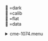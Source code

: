 &#x1F4D9; =dark  
                &#x1F4D5; =calib  
                &#x1F4D8; =flat  
                &#x1F4D7; =data <details><summary>cme-1074.menu</summary><blockquote><pre><details><summary>cme-1074.cbk</summary><blockquote><pre><details><summary>1074_FW.rcp</summary><blockquote><pre> prefilterrange 1074 
 Integration:0.00 minutes.  Hardware:25.00 minutes. total:0.42 minutes  </pre></blockquote></details><details><summary>setupDark.rcp</summary><blockquote><pre> shut	in 
 Integration:0.00 minutes.  Hardware:0.00 minutes. total:0.00 minutes  </pre></blockquote></details><details><summary>&#x1F4D9; 1074_05wave_2beam_16sums_1rep_BOTH.rcp</summary><blockquote><pre>&#x1F4D9;  data	rcam	both	1074.48	   16 
&#x1F4D9;  data	rcam	both	1074.59	   16 
&#x1F4D9;  data	rcam	both	1074.70	   16 
&#x1F4D9;  data	rcam	both	1074.81	   16 
&#x1F4D9;  data	rcam	both	1074.92	   16 
&#x1F4D9;  data	tcam	both	1074.48	   16 
&#x1F4D9;  data	tcam	both	1074.59	   16 
&#x1F4D9;  data	tcam	both	1074.70	   16 
&#x1F4D9;  data	tcam	both	1074.81	   16 
&#x1F4D9;  data	tcam	both	1074.92	   16 
 Integration:0.90 minutes.  Hardware:0.00 minutes. total:0.90 minutes  </pre></blockquote></details><details><summary>setupFlat.rcp</summary><blockquote><pre> diffuser  in 
 cover out 
 occ		out 
 shut	out 
 calib	out 
 Integration:0.00 minutes.  Hardware:60.00 minutes. total:1.00 minutes  </pre></blockquote></details><details><summary>&#x1F4D8; 1074_05wave_2beam_16sums_1rep_BOTH.rcp</summary><blockquote><pre>&#x1F4D8;  data	rcam	both	1074.48	   16 
&#x1F4D8;  data	rcam	both	1074.59	   16 
&#x1F4D8;  data	rcam	both	1074.70	   16 
&#x1F4D8;  data	rcam	both	1074.81	   16 
&#x1F4D8;  data	rcam	both	1074.92	   16 
&#x1F4D8;  data	tcam	both	1074.48	   16 
&#x1F4D8;  data	tcam	both	1074.59	   16 
&#x1F4D8;  data	tcam	both	1074.70	   16 
&#x1F4D8;  data	tcam	both	1074.81	   16 
&#x1F4D8;  data	tcam	both	1074.92	   16 
 Integration:0.90 minutes.  Hardware:0.00 minutes. total:0.90 minutes  </pre></blockquote></details><details><summary>setupObserving.rcp</summary><blockquote><pre> shut in 
 cover out 
 calib	out 
 occ		in 
 diffuser out 
 shut	out 
 Integration:0.00 minutes.  Hardware:45.00 minutes. total:0.75 minutes  </pre></blockquote></details><details><summary>&#x1F4D7; 1074_05wave_2beam_16sums_1rep_BOTH.rcp</summary><blockquote><pre>&#x1F4D7;  data	rcam	both	1074.48	   16 
&#x1F4D7;  data	rcam	both	1074.59	   16 
&#x1F4D7;  data	rcam	both	1074.70	   16 
&#x1F4D7;  data	rcam	both	1074.81	   16 
&#x1F4D7;  data	rcam	both	1074.92	   16 
&#x1F4D7;  data	tcam	both	1074.48	   16 
&#x1F4D7;  data	tcam	both	1074.59	   16 
&#x1F4D7;  data	tcam	both	1074.70	   16 
&#x1F4D7;  data	tcam	both	1074.81	   16 
&#x1F4D7;  data	tcam	both	1074.92	   16 
 Integration:0.90 minutes.  Hardware:0.00 minutes. total:0.90 minutes  </pre></blockquote></details><details><summary>&#x1F4D7; 1074_05wave_2beam_16sums_1rep_BOTH.rcp</summary><blockquote><pre>&#x1F4D7;  data	rcam	both	1074.48	   16 
&#x1F4D7;  data	rcam	both	1074.59	   16 
&#x1F4D7;  data	rcam	both	1074.70	   16 
&#x1F4D7;  data	rcam	both	1074.81	   16 
&#x1F4D7;  data	rcam	both	1074.92	   16 
&#x1F4D7;  data	tcam	both	1074.48	   16 
&#x1F4D7;  data	tcam	both	1074.59	   16 
&#x1F4D7;  data	tcam	both	1074.70	   16 
&#x1F4D7;  data	tcam	both	1074.81	   16 
&#x1F4D7;  data	tcam	both	1074.92	   16 
 Integration:0.90 minutes.  Hardware:0.00 minutes. total:0.90 minutes  </pre></blockquote></details><details><summary>&#x1F4D7; 1074_05wave_2beam_16sums_1rep_BOTH.rcp</summary><blockquote><pre>&#x1F4D7;  data	rcam	both	1074.48	   16 
&#x1F4D7;  data	rcam	both	1074.59	   16 
&#x1F4D7;  data	rcam	both	1074.70	   16 
&#x1F4D7;  data	rcam	both	1074.81	   16 
&#x1F4D7;  data	rcam	both	1074.92	   16 
&#x1F4D7;  data	tcam	both	1074.48	   16 
&#x1F4D7;  data	tcam	both	1074.59	   16 
&#x1F4D7;  data	tcam	both	1074.70	   16 
&#x1F4D7;  data	tcam	both	1074.81	   16 
&#x1F4D7;  data	tcam	both	1074.92	   16 
 Integration:0.90 minutes.  Hardware:0.00 minutes. total:0.90 minutes  </pre></blockquote></details><details><summary>&#x1F4D7; 1074_05wave_2beam_16sums_1rep_BOTH.rcp</summary><blockquote><pre>&#x1F4D7;  data	rcam	both	1074.48	   16 
&#x1F4D7;  data	rcam	both	1074.59	   16 
&#x1F4D7;  data	rcam	both	1074.70	   16 
&#x1F4D7;  data	rcam	both	1074.81	   16 
&#x1F4D7;  data	rcam	both	1074.92	   16 
&#x1F4D7;  data	tcam	both	1074.48	   16 
&#x1F4D7;  data	tcam	both	1074.59	   16 
&#x1F4D7;  data	tcam	both	1074.70	   16 
&#x1F4D7;  data	tcam	both	1074.81	   16 
&#x1F4D7;  data	tcam	both	1074.92	   16 
 Integration:0.90 minutes.  Hardware:0.00 minutes. total:0.90 minutes  </pre></blockquote></details><details><summary>&#x1F4D7; 1074_05wave_2beam_16sums_1rep_BOTH.rcp</summary><blockquote><pre>&#x1F4D7;  data	rcam	both	1074.48	   16 
&#x1F4D7;  data	rcam	both	1074.59	   16 
&#x1F4D7;  data	rcam	both	1074.70	   16 
&#x1F4D7;  data	rcam	both	1074.81	   16 
&#x1F4D7;  data	rcam	both	1074.92	   16 
&#x1F4D7;  data	tcam	both	1074.48	   16 
&#x1F4D7;  data	tcam	both	1074.59	   16 
&#x1F4D7;  data	tcam	both	1074.70	   16 
&#x1F4D7;  data	tcam	both	1074.81	   16 
&#x1F4D7;  data	tcam	both	1074.92	   16 
 Integration:0.90 minutes.  Hardware:0.00 minutes. total:0.90 minutes  </pre></blockquote></details><details><summary>&#x1F4D7; 1074_05wave_2beam_16sums_1rep_BOTH.rcp</summary><blockquote><pre>&#x1F4D7;  data	rcam	both	1074.48	   16 
&#x1F4D7;  data	rcam	both	1074.59	   16 
&#x1F4D7;  data	rcam	both	1074.70	   16 
&#x1F4D7;  data	rcam	both	1074.81	   16 
&#x1F4D7;  data	rcam	both	1074.92	   16 
&#x1F4D7;  data	tcam	both	1074.48	   16 
&#x1F4D7;  data	tcam	both	1074.59	   16 
&#x1F4D7;  data	tcam	both	1074.70	   16 
&#x1F4D7;  data	tcam	both	1074.81	   16 
&#x1F4D7;  data	tcam	both	1074.92	   16 
 Integration:0.90 minutes.  Hardware:0.00 minutes. total:0.90 minutes  </pre></blockquote></details><details><summary>&#x1F4D7; 1074_05wave_2beam_16sums_1rep_BOTH.rcp</summary><blockquote><pre>&#x1F4D7;  data	rcam	both	1074.48	   16 
&#x1F4D7;  data	rcam	both	1074.59	   16 
&#x1F4D7;  data	rcam	both	1074.70	   16 
&#x1F4D7;  data	rcam	both	1074.81	   16 
&#x1F4D7;  data	rcam	both	1074.92	   16 
&#x1F4D7;  data	tcam	both	1074.48	   16 
&#x1F4D7;  data	tcam	both	1074.59	   16 
&#x1F4D7;  data	tcam	both	1074.70	   16 
&#x1F4D7;  data	tcam	both	1074.81	   16 
&#x1F4D7;  data	tcam	both	1074.92	   16 
 Integration:0.90 minutes.  Hardware:0.00 minutes. total:0.90 minutes  </pre></blockquote></details><details><summary>&#x1F4D7; 1074_05wave_2beam_16sums_1rep_BOTH.rcp</summary><blockquote><pre>&#x1F4D7;  data	rcam	both	1074.48	   16 
&#x1F4D7;  data	rcam	both	1074.59	   16 
&#x1F4D7;  data	rcam	both	1074.70	   16 
&#x1F4D7;  data	rcam	both	1074.81	   16 
&#x1F4D7;  data	rcam	both	1074.92	   16 
&#x1F4D7;  data	tcam	both	1074.48	   16 
&#x1F4D7;  data	tcam	both	1074.59	   16 
&#x1F4D7;  data	tcam	both	1074.70	   16 
&#x1F4D7;  data	tcam	both	1074.81	   16 
&#x1F4D7;  data	tcam	both	1074.92	   16 
 Integration:0.90 minutes.  Hardware:0.00 minutes. total:0.90 minutes  </pre></blockquote></details><details><summary>&#x1F4D7; 1074_05wave_2beam_16sums_1rep_BOTH.rcp</summary><blockquote><pre>&#x1F4D7;  data	rcam	both	1074.48	   16 
&#x1F4D7;  data	rcam	both	1074.59	   16 
&#x1F4D7;  data	rcam	both	1074.70	   16 
&#x1F4D7;  data	rcam	both	1074.81	   16 
&#x1F4D7;  data	rcam	both	1074.92	   16 
&#x1F4D7;  data	tcam	both	1074.48	   16 
&#x1F4D7;  data	tcam	both	1074.59	   16 
&#x1F4D7;  data	tcam	both	1074.70	   16 
&#x1F4D7;  data	tcam	both	1074.81	   16 
&#x1F4D7;  data	tcam	both	1074.92	   16 
 Integration:0.90 minutes.  Hardware:0.00 minutes. total:0.90 minutes  </pre></blockquote></details><details><summary>&#x1F4D7; 1074_05wave_2beam_16sums_1rep_BOTH.rcp</summary><blockquote><pre>&#x1F4D7;  data	rcam	both	1074.48	   16 
&#x1F4D7;  data	rcam	both	1074.59	   16 
&#x1F4D7;  data	rcam	both	1074.70	   16 
&#x1F4D7;  data	rcam	both	1074.81	   16 
&#x1F4D7;  data	rcam	both	1074.92	   16 
&#x1F4D7;  data	tcam	both	1074.48	   16 
&#x1F4D7;  data	tcam	both	1074.59	   16 
&#x1F4D7;  data	tcam	both	1074.70	   16 
&#x1F4D7;  data	tcam	both	1074.81	   16 
&#x1F4D7;  data	tcam	both	1074.92	   16 
 Integration:0.90 minutes.  Hardware:0.00 minutes. total:0.90 minutes  </pre></blockquote></details><details><summary>&#x1F4D7; 1074_05wave_2beam_16sums_1rep_BOTH.rcp</summary><blockquote><pre>&#x1F4D7;  data	rcam	both	1074.48	   16 
&#x1F4D7;  data	rcam	both	1074.59	   16 
&#x1F4D7;  data	rcam	both	1074.70	   16 
&#x1F4D7;  data	rcam	both	1074.81	   16 
&#x1F4D7;  data	rcam	both	1074.92	   16 
&#x1F4D7;  data	tcam	both	1074.48	   16 
&#x1F4D7;  data	tcam	both	1074.59	   16 
&#x1F4D7;  data	tcam	both	1074.70	   16 
&#x1F4D7;  data	tcam	both	1074.81	   16 
&#x1F4D7;  data	tcam	both	1074.92	   16 
 Integration:0.90 minutes.  Hardware:0.00 minutes. total:0.90 minutes  </pre></blockquote></details><details><summary>&#x1F4D7; 1074_05wave_2beam_16sums_1rep_BOTH.rcp</summary><blockquote><pre>&#x1F4D7;  data	rcam	both	1074.48	   16 
&#x1F4D7;  data	rcam	both	1074.59	   16 
&#x1F4D7;  data	rcam	both	1074.70	   16 
&#x1F4D7;  data	rcam	both	1074.81	   16 
&#x1F4D7;  data	rcam	both	1074.92	   16 
&#x1F4D7;  data	tcam	both	1074.48	   16 
&#x1F4D7;  data	tcam	both	1074.59	   16 
&#x1F4D7;  data	tcam	both	1074.70	   16 
&#x1F4D7;  data	tcam	both	1074.81	   16 
&#x1F4D7;  data	tcam	both	1074.92	   16 
 Integration:0.90 minutes.  Hardware:0.00 minutes. total:0.90 minutes  </pre></blockquote></details><details><summary>&#x1F4D7; 1074_05wave_2beam_16sums_1rep_BOTH.rcp</summary><blockquote><pre>&#x1F4D7;  data	rcam	both	1074.48	   16 
&#x1F4D7;  data	rcam	both	1074.59	   16 
&#x1F4D7;  data	rcam	both	1074.70	   16 
&#x1F4D7;  data	rcam	both	1074.81	   16 
&#x1F4D7;  data	rcam	both	1074.92	   16 
&#x1F4D7;  data	tcam	both	1074.48	   16 
&#x1F4D7;  data	tcam	both	1074.59	   16 
&#x1F4D7;  data	tcam	both	1074.70	   16 
&#x1F4D7;  data	tcam	both	1074.81	   16 
&#x1F4D7;  data	tcam	both	1074.92	   16 
 Integration:0.90 minutes.  Hardware:0.00 minutes. total:0.90 minutes  </pre></blockquote></details><details><summary>&#x1F4D7; 1074_05wave_2beam_16sums_1rep_BOTH.rcp</summary><blockquote><pre>&#x1F4D7;  data	rcam	both	1074.48	   16 
&#x1F4D7;  data	rcam	both	1074.59	   16 
&#x1F4D7;  data	rcam	both	1074.70	   16 
&#x1F4D7;  data	rcam	both	1074.81	   16 
&#x1F4D7;  data	rcam	both	1074.92	   16 
&#x1F4D7;  data	tcam	both	1074.48	   16 
&#x1F4D7;  data	tcam	both	1074.59	   16 
&#x1F4D7;  data	tcam	both	1074.70	   16 
&#x1F4D7;  data	tcam	both	1074.81	   16 
&#x1F4D7;  data	tcam	both	1074.92	   16 
 Integration:0.90 minutes.  Hardware:0.00 minutes. total:0.90 minutes  </pre></blockquote></details><details><summary>&#x1F4D7; 1074_05wave_2beam_16sums_1rep_BOTH.rcp</summary><blockquote><pre>&#x1F4D7;  data	rcam	both	1074.48	   16 
&#x1F4D7;  data	rcam	both	1074.59	   16 
&#x1F4D7;  data	rcam	both	1074.70	   16 
&#x1F4D7;  data	rcam	both	1074.81	   16 
&#x1F4D7;  data	rcam	both	1074.92	   16 
&#x1F4D7;  data	tcam	both	1074.48	   16 
&#x1F4D7;  data	tcam	both	1074.59	   16 
&#x1F4D7;  data	tcam	both	1074.70	   16 
&#x1F4D7;  data	tcam	both	1074.81	   16 
&#x1F4D7;  data	tcam	both	1074.92	   16 
 Integration:0.90 minutes.  Hardware:0.00 minutes. total:0.90 minutes  </pre></blockquote></details><details><summary>&#x1F4D7; 1074_05wave_2beam_16sums_1rep_BOTH.rcp</summary><blockquote><pre>&#x1F4D7;  data	rcam	both	1074.48	   16 
&#x1F4D7;  data	rcam	both	1074.59	   16 
&#x1F4D7;  data	rcam	both	1074.70	   16 
&#x1F4D7;  data	rcam	both	1074.81	   16 
&#x1F4D7;  data	rcam	both	1074.92	   16 
&#x1F4D7;  data	tcam	both	1074.48	   16 
&#x1F4D7;  data	tcam	both	1074.59	   16 
&#x1F4D7;  data	tcam	both	1074.70	   16 
&#x1F4D7;  data	tcam	both	1074.81	   16 
&#x1F4D7;  data	tcam	both	1074.92	   16 
 Integration:0.90 minutes.  Hardware:0.00 minutes. total:0.90 minutes  </pre></blockquote></details><details><summary>&#x1F4D7; 1074_05wave_2beam_16sums_1rep_BOTH.rcp</summary><blockquote><pre>&#x1F4D7;  data	rcam	both	1074.48	   16 
&#x1F4D7;  data	rcam	both	1074.59	   16 
&#x1F4D7;  data	rcam	both	1074.70	   16 
&#x1F4D7;  data	rcam	both	1074.81	   16 
&#x1F4D7;  data	rcam	both	1074.92	   16 
&#x1F4D7;  data	tcam	both	1074.48	   16 
&#x1F4D7;  data	tcam	both	1074.59	   16 
&#x1F4D7;  data	tcam	both	1074.70	   16 
&#x1F4D7;  data	tcam	both	1074.81	   16 
&#x1F4D7;  data	tcam	both	1074.92	   16 
 Integration:0.90 minutes.  Hardware:0.00 minutes. total:0.90 minutes  </pre></blockquote></details><details><summary>&#x1F4D7; 1074_05wave_2beam_16sums_1rep_BOTH.rcp</summary><blockquote><pre>&#x1F4D7;  data	rcam	both	1074.48	   16 
&#x1F4D7;  data	rcam	both	1074.59	   16 
&#x1F4D7;  data	rcam	both	1074.70	   16 
&#x1F4D7;  data	rcam	both	1074.81	   16 
&#x1F4D7;  data	rcam	both	1074.92	   16 
&#x1F4D7;  data	tcam	both	1074.48	   16 
&#x1F4D7;  data	tcam	both	1074.59	   16 
&#x1F4D7;  data	tcam	both	1074.70	   16 
&#x1F4D7;  data	tcam	both	1074.81	   16 
&#x1F4D7;  data	tcam	both	1074.92	   16 
 Integration:0.90 minutes.  Hardware:0.00 minutes. total:0.90 minutes  </pre></blockquote></details><details><summary>&#x1F4D7; 1074_05wave_2beam_16sums_1rep_BOTH.rcp</summary><blockquote><pre>&#x1F4D7;  data	rcam	both	1074.48	   16 
&#x1F4D7;  data	rcam	both	1074.59	   16 
&#x1F4D7;  data	rcam	both	1074.70	   16 
&#x1F4D7;  data	rcam	both	1074.81	   16 
&#x1F4D7;  data	rcam	both	1074.92	   16 
&#x1F4D7;  data	tcam	both	1074.48	   16 
&#x1F4D7;  data	tcam	both	1074.59	   16 
&#x1F4D7;  data	tcam	both	1074.70	   16 
&#x1F4D7;  data	tcam	both	1074.81	   16 
&#x1F4D7;  data	tcam	both	1074.92	   16 
 Integration:0.90 minutes.  Hardware:0.00 minutes. total:0.90 minutes  </pre></blockquote></details><details><summary>&#x1F4D7; 1074_05wave_2beam_16sums_1rep_BOTH.rcp</summary><blockquote><pre>&#x1F4D7;  data	rcam	both	1074.48	   16 
&#x1F4D7;  data	rcam	both	1074.59	   16 
&#x1F4D7;  data	rcam	both	1074.70	   16 
&#x1F4D7;  data	rcam	both	1074.81	   16 
&#x1F4D7;  data	rcam	both	1074.92	   16 
&#x1F4D7;  data	tcam	both	1074.48	   16 
&#x1F4D7;  data	tcam	both	1074.59	   16 
&#x1F4D7;  data	tcam	both	1074.70	   16 
&#x1F4D7;  data	tcam	both	1074.81	   16 
&#x1F4D7;  data	tcam	both	1074.92	   16 
 Integration:0.90 minutes.  Hardware:0.00 minutes. total:0.90 minutes  </pre></blockquote></details><details><summary>&#x1F4D7; 1074_05wave_2beam_16sums_1rep_BOTH.rcp</summary><blockquote><pre>&#x1F4D7;  data	rcam	both	1074.48	   16 
&#x1F4D7;  data	rcam	both	1074.59	   16 
&#x1F4D7;  data	rcam	both	1074.70	   16 
&#x1F4D7;  data	rcam	both	1074.81	   16 
&#x1F4D7;  data	rcam	both	1074.92	   16 
&#x1F4D7;  data	tcam	both	1074.48	   16 
&#x1F4D7;  data	tcam	both	1074.59	   16 
&#x1F4D7;  data	tcam	both	1074.70	   16 
&#x1F4D7;  data	tcam	both	1074.81	   16 
&#x1F4D7;  data	tcam	both	1074.92	   16 
 Integration:0.90 minutes.  Hardware:0.00 minutes. total:0.90 minutes  </pre></blockquote></details><details><summary>&#x1F4D7; 1074_05wave_2beam_16sums_1rep_BOTH.rcp</summary><blockquote><pre>&#x1F4D7;  data	rcam	both	1074.48	   16 
&#x1F4D7;  data	rcam	both	1074.59	   16 
&#x1F4D7;  data	rcam	both	1074.70	   16 
&#x1F4D7;  data	rcam	both	1074.81	   16 
&#x1F4D7;  data	rcam	both	1074.92	   16 
&#x1F4D7;  data	tcam	both	1074.48	   16 
&#x1F4D7;  data	tcam	both	1074.59	   16 
&#x1F4D7;  data	tcam	both	1074.70	   16 
&#x1F4D7;  data	tcam	both	1074.81	   16 
&#x1F4D7;  data	tcam	both	1074.92	   16 
 Integration:0.90 minutes.  Hardware:0.00 minutes. total:0.90 minutes  </pre></blockquote></details><details><summary>&#x1F4D7; 1074_05wave_2beam_16sums_1rep_BOTH.rcp</summary><blockquote><pre>&#x1F4D7;  data	rcam	both	1074.48	   16 
&#x1F4D7;  data	rcam	both	1074.59	   16 
&#x1F4D7;  data	rcam	both	1074.70	   16 
&#x1F4D7;  data	rcam	both	1074.81	   16 
&#x1F4D7;  data	rcam	both	1074.92	   16 
&#x1F4D7;  data	tcam	both	1074.48	   16 
&#x1F4D7;  data	tcam	both	1074.59	   16 
&#x1F4D7;  data	tcam	both	1074.70	   16 
&#x1F4D7;  data	tcam	both	1074.81	   16 
&#x1F4D7;  data	tcam	both	1074.92	   16 
 Integration:0.90 minutes.  Hardware:0.00 minutes. total:0.90 minutes  </pre></blockquote></details><details><summary>&#x1F4D7; 1074_05wave_2beam_16sums_1rep_BOTH.rcp</summary><blockquote><pre>&#x1F4D7;  data	rcam	both	1074.48	   16 
&#x1F4D7;  data	rcam	both	1074.59	   16 
&#x1F4D7;  data	rcam	both	1074.70	   16 
&#x1F4D7;  data	rcam	both	1074.81	   16 
&#x1F4D7;  data	rcam	both	1074.92	   16 
&#x1F4D7;  data	tcam	both	1074.48	   16 
&#x1F4D7;  data	tcam	both	1074.59	   16 
&#x1F4D7;  data	tcam	both	1074.70	   16 
&#x1F4D7;  data	tcam	both	1074.81	   16 
&#x1F4D7;  data	tcam	both	1074.92	   16 
 Integration:0.90 minutes.  Hardware:0.00 minutes. total:0.90 minutes  </pre></blockquote></details><details><summary>&#x1F4D7; 1074_05wave_2beam_16sums_1rep_BOTH.rcp</summary><blockquote><pre>&#x1F4D7;  data	rcam	both	1074.48	   16 
&#x1F4D7;  data	rcam	both	1074.59	   16 
&#x1F4D7;  data	rcam	both	1074.70	   16 
&#x1F4D7;  data	rcam	both	1074.81	   16 
&#x1F4D7;  data	rcam	both	1074.92	   16 
&#x1F4D7;  data	tcam	both	1074.48	   16 
&#x1F4D7;  data	tcam	both	1074.59	   16 
&#x1F4D7;  data	tcam	both	1074.70	   16 
&#x1F4D7;  data	tcam	both	1074.81	   16 
&#x1F4D7;  data	tcam	both	1074.92	   16 
 Integration:0.90 minutes.  Hardware:0.00 minutes. total:0.90 minutes  </pre></blockquote></details><details><summary>&#x1F4D7; 1074_05wave_2beam_16sums_1rep_BOTH.rcp</summary><blockquote><pre>&#x1F4D7;  data	rcam	both	1074.48	   16 
&#x1F4D7;  data	rcam	both	1074.59	   16 
&#x1F4D7;  data	rcam	both	1074.70	   16 
&#x1F4D7;  data	rcam	both	1074.81	   16 
&#x1F4D7;  data	rcam	both	1074.92	   16 
&#x1F4D7;  data	tcam	both	1074.48	   16 
&#x1F4D7;  data	tcam	both	1074.59	   16 
&#x1F4D7;  data	tcam	both	1074.70	   16 
&#x1F4D7;  data	tcam	both	1074.81	   16 
&#x1F4D7;  data	tcam	both	1074.92	   16 
 Integration:0.90 minutes.  Hardware:0.00 minutes. total:0.90 minutes  </pre></blockquote></details><details><summary>&#x1F4D7; 1074_05wave_2beam_16sums_1rep_BOTH.rcp</summary><blockquote><pre>&#x1F4D7;  data	rcam	both	1074.48	   16 
&#x1F4D7;  data	rcam	both	1074.59	   16 
&#x1F4D7;  data	rcam	both	1074.70	   16 
&#x1F4D7;  data	rcam	both	1074.81	   16 
&#x1F4D7;  data	rcam	both	1074.92	   16 
&#x1F4D7;  data	tcam	both	1074.48	   16 
&#x1F4D7;  data	tcam	both	1074.59	   16 
&#x1F4D7;  data	tcam	both	1074.70	   16 
&#x1F4D7;  data	tcam	both	1074.81	   16 
&#x1F4D7;  data	tcam	both	1074.92	   16 
 Integration:0.90 minutes.  Hardware:0.00 minutes. total:0.90 minutes  </pre></blockquote></details><details><summary>&#x1F4D7; 1074_05wave_2beam_16sums_1rep_BOTH.rcp</summary><blockquote><pre>&#x1F4D7;  data	rcam	both	1074.48	   16 
&#x1F4D7;  data	rcam	both	1074.59	   16 
&#x1F4D7;  data	rcam	both	1074.70	   16 
&#x1F4D7;  data	rcam	both	1074.81	   16 
&#x1F4D7;  data	rcam	both	1074.92	   16 
&#x1F4D7;  data	tcam	both	1074.48	   16 
&#x1F4D7;  data	tcam	both	1074.59	   16 
&#x1F4D7;  data	tcam	both	1074.70	   16 
&#x1F4D7;  data	tcam	both	1074.81	   16 
&#x1F4D7;  data	tcam	both	1074.92	   16 
 Integration:0.90 minutes.  Hardware:0.00 minutes. total:0.90 minutes  </pre></blockquote></details><details><summary>&#x1F4D7; 1074_05wave_2beam_16sums_1rep_BOTH.rcp</summary><blockquote><pre>&#x1F4D7;  data	rcam	both	1074.48	   16 
&#x1F4D7;  data	rcam	both	1074.59	   16 
&#x1F4D7;  data	rcam	both	1074.70	   16 
&#x1F4D7;  data	rcam	both	1074.81	   16 
&#x1F4D7;  data	rcam	both	1074.92	   16 
&#x1F4D7;  data	tcam	both	1074.48	   16 
&#x1F4D7;  data	tcam	both	1074.59	   16 
&#x1F4D7;  data	tcam	both	1074.70	   16 
&#x1F4D7;  data	tcam	both	1074.81	   16 
&#x1F4D7;  data	tcam	both	1074.92	   16 
 Integration:0.90 minutes.  Hardware:0.00 minutes. total:0.90 minutes  </pre></blockquote></details><details><summary>&#x1F4D7; 1074_05wave_2beam_16sums_1rep_BOTH.rcp</summary><blockquote><pre>&#x1F4D7;  data	rcam	both	1074.48	   16 
&#x1F4D7;  data	rcam	both	1074.59	   16 
&#x1F4D7;  data	rcam	both	1074.70	   16 
&#x1F4D7;  data	rcam	both	1074.81	   16 
&#x1F4D7;  data	rcam	both	1074.92	   16 
&#x1F4D7;  data	tcam	both	1074.48	   16 
&#x1F4D7;  data	tcam	both	1074.59	   16 
&#x1F4D7;  data	tcam	both	1074.70	   16 
&#x1F4D7;  data	tcam	both	1074.81	   16 
&#x1F4D7;  data	tcam	both	1074.92	   16 
 Integration:0.90 minutes.  Hardware:0.00 minutes. total:0.90 minutes  </pre></blockquote></details><details><summary>&#x1F4D7; 1074_05wave_2beam_16sums_1rep_BOTH.rcp</summary><blockquote><pre>&#x1F4D7;  data	rcam	both	1074.48	   16 
&#x1F4D7;  data	rcam	both	1074.59	   16 
&#x1F4D7;  data	rcam	both	1074.70	   16 
&#x1F4D7;  data	rcam	both	1074.81	   16 
&#x1F4D7;  data	rcam	both	1074.92	   16 
&#x1F4D7;  data	tcam	both	1074.48	   16 
&#x1F4D7;  data	tcam	both	1074.59	   16 
&#x1F4D7;  data	tcam	both	1074.70	   16 
&#x1F4D7;  data	tcam	both	1074.81	   16 
&#x1F4D7;  data	tcam	both	1074.92	   16 
 Integration:0.90 minutes.  Hardware:0.00 minutes. total:0.90 minutes  </pre></blockquote></details><details><summary>&#x1F4D7; 1074_05wave_2beam_16sums_1rep_BOTH.rcp</summary><blockquote><pre>&#x1F4D7;  data	rcam	both	1074.48	   16 
&#x1F4D7;  data	rcam	both	1074.59	   16 
&#x1F4D7;  data	rcam	both	1074.70	   16 
&#x1F4D7;  data	rcam	both	1074.81	   16 
&#x1F4D7;  data	rcam	both	1074.92	   16 
&#x1F4D7;  data	tcam	both	1074.48	   16 
&#x1F4D7;  data	tcam	both	1074.59	   16 
&#x1F4D7;  data	tcam	both	1074.70	   16 
&#x1F4D7;  data	tcam	both	1074.81	   16 
&#x1F4D7;  data	tcam	both	1074.92	   16 
 Integration:0.90 minutes.  Hardware:0.00 minutes. total:0.90 minutes  </pre></blockquote></details><details><summary>&#x1F4D7; 1074_05wave_2beam_16sums_1rep_BOTH.rcp</summary><blockquote><pre>&#x1F4D7;  data	rcam	both	1074.48	   16 
&#x1F4D7;  data	rcam	both	1074.59	   16 
&#x1F4D7;  data	rcam	both	1074.70	   16 
&#x1F4D7;  data	rcam	both	1074.81	   16 
&#x1F4D7;  data	rcam	both	1074.92	   16 
&#x1F4D7;  data	tcam	both	1074.48	   16 
&#x1F4D7;  data	tcam	both	1074.59	   16 
&#x1F4D7;  data	tcam	both	1074.70	   16 
&#x1F4D7;  data	tcam	both	1074.81	   16 
&#x1F4D7;  data	tcam	both	1074.92	   16 
 Integration:0.90 minutes.  Hardware:0.00 minutes. total:0.90 minutes  </pre></blockquote></details><details><summary>&#x1F4D7; 1074_05wave_2beam_16sums_1rep_BOTH.rcp</summary><blockquote><pre>&#x1F4D7;  data	rcam	both	1074.48	   16 
&#x1F4D7;  data	rcam	both	1074.59	   16 
&#x1F4D7;  data	rcam	both	1074.70	   16 
&#x1F4D7;  data	rcam	both	1074.81	   16 
&#x1F4D7;  data	rcam	both	1074.92	   16 
&#x1F4D7;  data	tcam	both	1074.48	   16 
&#x1F4D7;  data	tcam	both	1074.59	   16 
&#x1F4D7;  data	tcam	both	1074.70	   16 
&#x1F4D7;  data	tcam	both	1074.81	   16 
&#x1F4D7;  data	tcam	both	1074.92	   16 
 Integration:0.90 minutes.  Hardware:0.00 minutes. total:0.90 minutes  </pre></blockquote></details><details><summary>&#x1F4D7; 1074_05wave_2beam_16sums_1rep_BOTH.rcp</summary><blockquote><pre>&#x1F4D7;  data	rcam	both	1074.48	   16 
&#x1F4D7;  data	rcam	both	1074.59	   16 
&#x1F4D7;  data	rcam	both	1074.70	   16 
&#x1F4D7;  data	rcam	both	1074.81	   16 
&#x1F4D7;  data	rcam	both	1074.92	   16 
&#x1F4D7;  data	tcam	both	1074.48	   16 
&#x1F4D7;  data	tcam	both	1074.59	   16 
&#x1F4D7;  data	tcam	both	1074.70	   16 
&#x1F4D7;  data	tcam	both	1074.81	   16 
&#x1F4D7;  data	tcam	both	1074.92	   16 
 Integration:0.90 minutes.  Hardware:0.00 minutes. total:0.90 minutes  </pre></blockquote></details><details><summary>&#x1F4D7; 1074_05wave_2beam_16sums_1rep_BOTH.rcp</summary><blockquote><pre>&#x1F4D7;  data	rcam	both	1074.48	   16 
&#x1F4D7;  data	rcam	both	1074.59	   16 
&#x1F4D7;  data	rcam	both	1074.70	   16 
&#x1F4D7;  data	rcam	both	1074.81	   16 
&#x1F4D7;  data	rcam	both	1074.92	   16 
&#x1F4D7;  data	tcam	both	1074.48	   16 
&#x1F4D7;  data	tcam	both	1074.59	   16 
&#x1F4D7;  data	tcam	both	1074.70	   16 
&#x1F4D7;  data	tcam	both	1074.81	   16 
&#x1F4D7;  data	tcam	both	1074.92	   16 
 Integration:0.90 minutes.  Hardware:0.00 minutes. total:0.90 minutes  </pre></blockquote></details><details><summary>&#x1F4D7; 1074_05wave_2beam_16sums_1rep_BOTH.rcp</summary><blockquote><pre>&#x1F4D7;  data	rcam	both	1074.48	   16 
&#x1F4D7;  data	rcam	both	1074.59	   16 
&#x1F4D7;  data	rcam	both	1074.70	   16 
&#x1F4D7;  data	rcam	both	1074.81	   16 
&#x1F4D7;  data	rcam	both	1074.92	   16 
&#x1F4D7;  data	tcam	both	1074.48	   16 
&#x1F4D7;  data	tcam	both	1074.59	   16 
&#x1F4D7;  data	tcam	both	1074.70	   16 
&#x1F4D7;  data	tcam	both	1074.81	   16 
&#x1F4D7;  data	tcam	both	1074.92	   16 
 Integration:0.90 minutes.  Hardware:0.00 minutes. total:0.90 minutes  </pre></blockquote></details><details><summary>&#x1F4D7; 1074_05wave_2beam_16sums_1rep_BOTH.rcp</summary><blockquote><pre>&#x1F4D7;  data	rcam	both	1074.48	   16 
&#x1F4D7;  data	rcam	both	1074.59	   16 
&#x1F4D7;  data	rcam	both	1074.70	   16 
&#x1F4D7;  data	rcam	both	1074.81	   16 
&#x1F4D7;  data	rcam	both	1074.92	   16 
&#x1F4D7;  data	tcam	both	1074.48	   16 
&#x1F4D7;  data	tcam	both	1074.59	   16 
&#x1F4D7;  data	tcam	both	1074.70	   16 
&#x1F4D7;  data	tcam	both	1074.81	   16 
&#x1F4D7;  data	tcam	both	1074.92	   16 
 Integration:0.90 minutes.  Hardware:0.00 minutes. total:0.90 minutes  </pre></blockquote></details><details><summary>&#x1F4D7; 1074_05wave_2beam_16sums_1rep_BOTH.rcp</summary><blockquote><pre>&#x1F4D7;  data	rcam	both	1074.48	   16 
&#x1F4D7;  data	rcam	both	1074.59	   16 
&#x1F4D7;  data	rcam	both	1074.70	   16 
&#x1F4D7;  data	rcam	both	1074.81	   16 
&#x1F4D7;  data	rcam	both	1074.92	   16 
&#x1F4D7;  data	tcam	both	1074.48	   16 
&#x1F4D7;  data	tcam	both	1074.59	   16 
&#x1F4D7;  data	tcam	both	1074.70	   16 
&#x1F4D7;  data	tcam	both	1074.81	   16 
&#x1F4D7;  data	tcam	both	1074.92	   16 
 Integration:0.90 minutes.  Hardware:0.00 minutes. total:0.90 minutes  </pre></blockquote></details><details><summary>&#x1F4D7; 1074_05wave_2beam_16sums_1rep_BOTH.rcp</summary><blockquote><pre>&#x1F4D7;  data	rcam	both	1074.48	   16 
&#x1F4D7;  data	rcam	both	1074.59	   16 
&#x1F4D7;  data	rcam	both	1074.70	   16 
&#x1F4D7;  data	rcam	both	1074.81	   16 
&#x1F4D7;  data	rcam	both	1074.92	   16 
&#x1F4D7;  data	tcam	both	1074.48	   16 
&#x1F4D7;  data	tcam	both	1074.59	   16 
&#x1F4D7;  data	tcam	both	1074.70	   16 
&#x1F4D7;  data	tcam	both	1074.81	   16 
&#x1F4D7;  data	tcam	both	1074.92	   16 
 Integration:0.90 minutes.  Hardware:0.00 minutes. total:0.90 minutes  </pre></blockquote></details><details><summary>&#x1F4D7; 1074_05wave_2beam_16sums_1rep_BOTH.rcp</summary><blockquote><pre>&#x1F4D7;  data	rcam	both	1074.48	   16 
&#x1F4D7;  data	rcam	both	1074.59	   16 
&#x1F4D7;  data	rcam	both	1074.70	   16 
&#x1F4D7;  data	rcam	both	1074.81	   16 
&#x1F4D7;  data	rcam	both	1074.92	   16 
&#x1F4D7;  data	tcam	both	1074.48	   16 
&#x1F4D7;  data	tcam	both	1074.59	   16 
&#x1F4D7;  data	tcam	both	1074.70	   16 
&#x1F4D7;  data	tcam	both	1074.81	   16 
&#x1F4D7;  data	tcam	both	1074.92	   16 
 Integration:0.90 minutes.  Hardware:0.00 minutes. total:0.90 minutes  </pre></blockquote></details><details><summary>&#x1F4D7; 1074_05wave_2beam_16sums_1rep_BOTH.rcp</summary><blockquote><pre>&#x1F4D7;  data	rcam	both	1074.48	   16 
&#x1F4D7;  data	rcam	both	1074.59	   16 
&#x1F4D7;  data	rcam	both	1074.70	   16 
&#x1F4D7;  data	rcam	both	1074.81	   16 
&#x1F4D7;  data	rcam	both	1074.92	   16 
&#x1F4D7;  data	tcam	both	1074.48	   16 
&#x1F4D7;  data	tcam	both	1074.59	   16 
&#x1F4D7;  data	tcam	both	1074.70	   16 
&#x1F4D7;  data	tcam	both	1074.81	   16 
&#x1F4D7;  data	tcam	both	1074.92	   16 
 Integration:0.90 minutes.  Hardware:0.00 minutes. total:0.90 minutes  </pre></blockquote></details><details><summary>&#x1F4D7; 1074_05wave_2beam_16sums_1rep_BOTH.rcp</summary><blockquote><pre>&#x1F4D7;  data	rcam	both	1074.48	   16 
&#x1F4D7;  data	rcam	both	1074.59	   16 
&#x1F4D7;  data	rcam	both	1074.70	   16 
&#x1F4D7;  data	rcam	both	1074.81	   16 
&#x1F4D7;  data	rcam	both	1074.92	   16 
&#x1F4D7;  data	tcam	both	1074.48	   16 
&#x1F4D7;  data	tcam	both	1074.59	   16 
&#x1F4D7;  data	tcam	both	1074.70	   16 
&#x1F4D7;  data	tcam	both	1074.81	   16 
&#x1F4D7;  data	tcam	both	1074.92	   16 
 Integration:0.90 minutes.  Hardware:0.00 minutes. total:0.90 minutes  </pre></blockquote></details><details><summary>&#x1F4D7; 1074_05wave_2beam_16sums_1rep_BOTH.rcp</summary><blockquote><pre>&#x1F4D7;  data	rcam	both	1074.48	   16 
&#x1F4D7;  data	rcam	both	1074.59	   16 
&#x1F4D7;  data	rcam	both	1074.70	   16 
&#x1F4D7;  data	rcam	both	1074.81	   16 
&#x1F4D7;  data	rcam	both	1074.92	   16 
&#x1F4D7;  data	tcam	both	1074.48	   16 
&#x1F4D7;  data	tcam	both	1074.59	   16 
&#x1F4D7;  data	tcam	both	1074.70	   16 
&#x1F4D7;  data	tcam	both	1074.81	   16 
&#x1F4D7;  data	tcam	both	1074.92	   16 
 Integration:0.90 minutes.  Hardware:0.00 minutes. total:0.90 minutes  </pre></blockquote></details><details><summary>&#x1F4D7; 1074_05wave_2beam_16sums_1rep_BOTH.rcp</summary><blockquote><pre>&#x1F4D7;  data	rcam	both	1074.48	   16 
&#x1F4D7;  data	rcam	both	1074.59	   16 
&#x1F4D7;  data	rcam	both	1074.70	   16 
&#x1F4D7;  data	rcam	both	1074.81	   16 
&#x1F4D7;  data	rcam	both	1074.92	   16 
&#x1F4D7;  data	tcam	both	1074.48	   16 
&#x1F4D7;  data	tcam	both	1074.59	   16 
&#x1F4D7;  data	tcam	both	1074.70	   16 
&#x1F4D7;  data	tcam	both	1074.81	   16 
&#x1F4D7;  data	tcam	both	1074.92	   16 
 Integration:0.90 minutes.  Hardware:0.00 minutes. total:0.90 minutes  </pre></blockquote></details><details><summary>&#x1F4D7; 1074_05wave_2beam_16sums_1rep_BOTH.rcp</summary><blockquote><pre>&#x1F4D7;  data	rcam	both	1074.48	   16 
&#x1F4D7;  data	rcam	both	1074.59	   16 
&#x1F4D7;  data	rcam	both	1074.70	   16 
&#x1F4D7;  data	rcam	both	1074.81	   16 
&#x1F4D7;  data	rcam	both	1074.92	   16 
&#x1F4D7;  data	tcam	both	1074.48	   16 
&#x1F4D7;  data	tcam	both	1074.59	   16 
&#x1F4D7;  data	tcam	both	1074.70	   16 
&#x1F4D7;  data	tcam	both	1074.81	   16 
&#x1F4D7;  data	tcam	both	1074.92	   16 
 Integration:0.90 minutes.  Hardware:0.00 minutes. total:0.90 minutes  </pre></blockquote></details><details><summary>&#x1F4D7; 1074_05wave_2beam_16sums_1rep_BOTH.rcp</summary><blockquote><pre>&#x1F4D7;  data	rcam	both	1074.48	   16 
&#x1F4D7;  data	rcam	both	1074.59	   16 
&#x1F4D7;  data	rcam	both	1074.70	   16 
&#x1F4D7;  data	rcam	both	1074.81	   16 
&#x1F4D7;  data	rcam	both	1074.92	   16 
&#x1F4D7;  data	tcam	both	1074.48	   16 
&#x1F4D7;  data	tcam	both	1074.59	   16 
&#x1F4D7;  data	tcam	both	1074.70	   16 
&#x1F4D7;  data	tcam	both	1074.81	   16 
&#x1F4D7;  data	tcam	both	1074.92	   16 
 Integration:0.90 minutes.  Hardware:0.00 minutes. total:0.90 minutes  </pre></blockquote></details><details><summary>&#x1F4D7; 1074_05wave_2beam_16sums_1rep_BOTH.rcp</summary><blockquote><pre>&#x1F4D7;  data	rcam	both	1074.48	   16 
&#x1F4D7;  data	rcam	both	1074.59	   16 
&#x1F4D7;  data	rcam	both	1074.70	   16 
&#x1F4D7;  data	rcam	both	1074.81	   16 
&#x1F4D7;  data	rcam	both	1074.92	   16 
&#x1F4D7;  data	tcam	both	1074.48	   16 
&#x1F4D7;  data	tcam	both	1074.59	   16 
&#x1F4D7;  data	tcam	both	1074.70	   16 
&#x1F4D7;  data	tcam	both	1074.81	   16 
&#x1F4D7;  data	tcam	both	1074.92	   16 
 Integration:0.90 minutes.  Hardware:0.00 minutes. total:0.90 minutes  </pre></blockquote></details><details><summary>&#x1F4D7; 1074_05wave_2beam_16sums_1rep_BOTH.rcp</summary><blockquote><pre>&#x1F4D7;  data	rcam	both	1074.48	   16 
&#x1F4D7;  data	rcam	both	1074.59	   16 
&#x1F4D7;  data	rcam	both	1074.70	   16 
&#x1F4D7;  data	rcam	both	1074.81	   16 
&#x1F4D7;  data	rcam	both	1074.92	   16 
&#x1F4D7;  data	tcam	both	1074.48	   16 
&#x1F4D7;  data	tcam	both	1074.59	   16 
&#x1F4D7;  data	tcam	both	1074.70	   16 
&#x1F4D7;  data	tcam	both	1074.81	   16 
&#x1F4D7;  data	tcam	both	1074.92	   16 
 Integration:0.90 minutes.  Hardware:0.00 minutes. total:0.90 minutes  </pre></blockquote></details><details><summary>&#x1F4D7; 1074_05wave_2beam_16sums_1rep_BOTH.rcp</summary><blockquote><pre>&#x1F4D7;  data	rcam	both	1074.48	   16 
&#x1F4D7;  data	rcam	both	1074.59	   16 
&#x1F4D7;  data	rcam	both	1074.70	   16 
&#x1F4D7;  data	rcam	both	1074.81	   16 
&#x1F4D7;  data	rcam	both	1074.92	   16 
&#x1F4D7;  data	tcam	both	1074.48	   16 
&#x1F4D7;  data	tcam	both	1074.59	   16 
&#x1F4D7;  data	tcam	both	1074.70	   16 
&#x1F4D7;  data	tcam	both	1074.81	   16 
&#x1F4D7;  data	tcam	both	1074.92	   16 
 Integration:0.90 minutes.  Hardware:0.00 minutes. total:0.90 minutes  </pre></blockquote></details><details><summary>&#x1F4D7; 1074_05wave_2beam_16sums_1rep_BOTH.rcp</summary><blockquote><pre>&#x1F4D7;  data	rcam	both	1074.48	   16 
&#x1F4D7;  data	rcam	both	1074.59	   16 
&#x1F4D7;  data	rcam	both	1074.70	   16 
&#x1F4D7;  data	rcam	both	1074.81	   16 
&#x1F4D7;  data	rcam	both	1074.92	   16 
&#x1F4D7;  data	tcam	both	1074.48	   16 
&#x1F4D7;  data	tcam	both	1074.59	   16 
&#x1F4D7;  data	tcam	both	1074.70	   16 
&#x1F4D7;  data	tcam	both	1074.81	   16 
&#x1F4D7;  data	tcam	both	1074.92	   16 
 Integration:0.90 minutes.  Hardware:0.00 minutes. total:0.90 minutes  </pre></blockquote></details><details><summary>&#x1F4D7; 1074_05wave_2beam_16sums_1rep_BOTH.rcp</summary><blockquote><pre>&#x1F4D7;  data	rcam	both	1074.48	   16 
&#x1F4D7;  data	rcam	both	1074.59	   16 
&#x1F4D7;  data	rcam	both	1074.70	   16 
&#x1F4D7;  data	rcam	both	1074.81	   16 
&#x1F4D7;  data	rcam	both	1074.92	   16 
&#x1F4D7;  data	tcam	both	1074.48	   16 
&#x1F4D7;  data	tcam	both	1074.59	   16 
&#x1F4D7;  data	tcam	both	1074.70	   16 
&#x1F4D7;  data	tcam	both	1074.81	   16 
&#x1F4D7;  data	tcam	both	1074.92	   16 
 Integration:0.90 minutes.  Hardware:0.00 minutes. total:0.90 minutes  </pre></blockquote></details><details><summary>&#x1F4D7; 1074_05wave_2beam_16sums_1rep_BOTH.rcp</summary><blockquote><pre>&#x1F4D7;  data	rcam	both	1074.48	   16 
&#x1F4D7;  data	rcam	both	1074.59	   16 
&#x1F4D7;  data	rcam	both	1074.70	   16 
&#x1F4D7;  data	rcam	both	1074.81	   16 
&#x1F4D7;  data	rcam	both	1074.92	   16 
&#x1F4D7;  data	tcam	both	1074.48	   16 
&#x1F4D7;  data	tcam	both	1074.59	   16 
&#x1F4D7;  data	tcam	both	1074.70	   16 
&#x1F4D7;  data	tcam	both	1074.81	   16 
&#x1F4D7;  data	tcam	both	1074.92	   16 
 Integration:0.90 minutes.  Hardware:0.00 minutes. total:0.90 minutes  </pre></blockquote></details><details><summary>&#x1F4D7; 1074_05wave_2beam_16sums_1rep_BOTH.rcp</summary><blockquote><pre>&#x1F4D7;  data	rcam	both	1074.48	   16 
&#x1F4D7;  data	rcam	both	1074.59	   16 
&#x1F4D7;  data	rcam	both	1074.70	   16 
&#x1F4D7;  data	rcam	both	1074.81	   16 
&#x1F4D7;  data	rcam	both	1074.92	   16 
&#x1F4D7;  data	tcam	both	1074.48	   16 
&#x1F4D7;  data	tcam	both	1074.59	   16 
&#x1F4D7;  data	tcam	both	1074.70	   16 
&#x1F4D7;  data	tcam	both	1074.81	   16 
&#x1F4D7;  data	tcam	both	1074.92	   16 
 Integration:0.90 minutes.  Hardware:0.00 minutes. total:0.90 minutes  </pre></blockquote></details><details><summary>&#x1F4D7; 1074_05wave_2beam_16sums_1rep_BOTH.rcp</summary><blockquote><pre>&#x1F4D7;  data	rcam	both	1074.48	   16 
&#x1F4D7;  data	rcam	both	1074.59	   16 
&#x1F4D7;  data	rcam	both	1074.70	   16 
&#x1F4D7;  data	rcam	both	1074.81	   16 
&#x1F4D7;  data	rcam	both	1074.92	   16 
&#x1F4D7;  data	tcam	both	1074.48	   16 
&#x1F4D7;  data	tcam	both	1074.59	   16 
&#x1F4D7;  data	tcam	both	1074.70	   16 
&#x1F4D7;  data	tcam	both	1074.81	   16 
&#x1F4D7;  data	tcam	both	1074.92	   16 
 Integration:0.90 minutes.  Hardware:0.00 minutes. total:0.90 minutes  </pre></blockquote></details><details><summary>&#x1F4D7; 1074_05wave_2beam_16sums_1rep_BOTH.rcp</summary><blockquote><pre>&#x1F4D7;  data	rcam	both	1074.48	   16 
&#x1F4D7;  data	rcam	both	1074.59	   16 
&#x1F4D7;  data	rcam	both	1074.70	   16 
&#x1F4D7;  data	rcam	both	1074.81	   16 
&#x1F4D7;  data	rcam	both	1074.92	   16 
&#x1F4D7;  data	tcam	both	1074.48	   16 
&#x1F4D7;  data	tcam	both	1074.59	   16 
&#x1F4D7;  data	tcam	both	1074.70	   16 
&#x1F4D7;  data	tcam	both	1074.81	   16 
&#x1F4D7;  data	tcam	both	1074.92	   16 
 Integration:0.90 minutes.  Hardware:0.00 minutes. total:0.90 minutes  </pre></blockquote></details><details><summary>&#x1F4D7; 1074_05wave_2beam_16sums_1rep_BOTH.rcp</summary><blockquote><pre>&#x1F4D7;  data	rcam	both	1074.48	   16 
&#x1F4D7;  data	rcam	both	1074.59	   16 
&#x1F4D7;  data	rcam	both	1074.70	   16 
&#x1F4D7;  data	rcam	both	1074.81	   16 
&#x1F4D7;  data	rcam	both	1074.92	   16 
&#x1F4D7;  data	tcam	both	1074.48	   16 
&#x1F4D7;  data	tcam	both	1074.59	   16 
&#x1F4D7;  data	tcam	both	1074.70	   16 
&#x1F4D7;  data	tcam	both	1074.81	   16 
&#x1F4D7;  data	tcam	both	1074.92	   16 
 Integration:0.90 minutes.  Hardware:0.00 minutes. total:0.90 minutes  </pre></blockquote></details><details><summary>&#x1F4D7; 1074_05wave_2beam_16sums_1rep_BOTH.rcp</summary><blockquote><pre>&#x1F4D7;  data	rcam	both	1074.48	   16 
&#x1F4D7;  data	rcam	both	1074.59	   16 
&#x1F4D7;  data	rcam	both	1074.70	   16 
&#x1F4D7;  data	rcam	both	1074.81	   16 
&#x1F4D7;  data	rcam	both	1074.92	   16 
&#x1F4D7;  data	tcam	both	1074.48	   16 
&#x1F4D7;  data	tcam	both	1074.59	   16 
&#x1F4D7;  data	tcam	both	1074.70	   16 
&#x1F4D7;  data	tcam	both	1074.81	   16 
&#x1F4D7;  data	tcam	both	1074.92	   16 
 Integration:0.90 minutes.  Hardware:0.00 minutes. total:0.90 minutes  </pre></blockquote></details><details><summary>&#x1F4D7; 1074_05wave_2beam_16sums_1rep_BOTH.rcp</summary><blockquote><pre>&#x1F4D7;  data	rcam	both	1074.48	   16 
&#x1F4D7;  data	rcam	both	1074.59	   16 
&#x1F4D7;  data	rcam	both	1074.70	   16 
&#x1F4D7;  data	rcam	both	1074.81	   16 
&#x1F4D7;  data	rcam	both	1074.92	   16 
&#x1F4D7;  data	tcam	both	1074.48	   16 
&#x1F4D7;  data	tcam	both	1074.59	   16 
&#x1F4D7;  data	tcam	both	1074.70	   16 
&#x1F4D7;  data	tcam	both	1074.81	   16 
&#x1F4D7;  data	tcam	both	1074.92	   16 
 Integration:0.90 minutes.  Hardware:0.00 minutes. total:0.90 minutes  </pre></blockquote></details><details><summary>&#x1F4D7; 1074_05wave_2beam_16sums_1rep_BOTH.rcp</summary><blockquote><pre>&#x1F4D7;  data	rcam	both	1074.48	   16 
&#x1F4D7;  data	rcam	both	1074.59	   16 
&#x1F4D7;  data	rcam	both	1074.70	   16 
&#x1F4D7;  data	rcam	both	1074.81	   16 
&#x1F4D7;  data	rcam	both	1074.92	   16 
&#x1F4D7;  data	tcam	both	1074.48	   16 
&#x1F4D7;  data	tcam	both	1074.59	   16 
&#x1F4D7;  data	tcam	both	1074.70	   16 
&#x1F4D7;  data	tcam	both	1074.81	   16 
&#x1F4D7;  data	tcam	both	1074.92	   16 
 Integration:0.90 minutes.  Hardware:0.00 minutes. total:0.90 minutes  </pre></blockquote></details><details><summary>&#x1F4D7; 1074_05wave_2beam_16sums_1rep_BOTH.rcp</summary><blockquote><pre>&#x1F4D7;  data	rcam	both	1074.48	   16 
&#x1F4D7;  data	rcam	both	1074.59	   16 
&#x1F4D7;  data	rcam	both	1074.70	   16 
&#x1F4D7;  data	rcam	both	1074.81	   16 
&#x1F4D7;  data	rcam	both	1074.92	   16 
&#x1F4D7;  data	tcam	both	1074.48	   16 
&#x1F4D7;  data	tcam	both	1074.59	   16 
&#x1F4D7;  data	tcam	both	1074.70	   16 
&#x1F4D7;  data	tcam	both	1074.81	   16 
&#x1F4D7;  data	tcam	both	1074.92	   16 
 Integration:0.90 minutes.  Hardware:0.00 minutes. total:0.90 minutes  </pre></blockquote></details><details><summary>&#x1F4D7; 1074_05wave_2beam_16sums_1rep_BOTH.rcp</summary><blockquote><pre>&#x1F4D7;  data	rcam	both	1074.48	   16 
&#x1F4D7;  data	rcam	both	1074.59	   16 
&#x1F4D7;  data	rcam	both	1074.70	   16 
&#x1F4D7;  data	rcam	both	1074.81	   16 
&#x1F4D7;  data	rcam	both	1074.92	   16 
&#x1F4D7;  data	tcam	both	1074.48	   16 
&#x1F4D7;  data	tcam	both	1074.59	   16 
&#x1F4D7;  data	tcam	both	1074.70	   16 
&#x1F4D7;  data	tcam	both	1074.81	   16 
&#x1F4D7;  data	tcam	both	1074.92	   16 
 Integration:0.90 minutes.  Hardware:0.00 minutes. total:0.90 minutes  </pre></blockquote></details><details><summary>&#x1F4D7; 1074_05wave_2beam_16sums_1rep_BOTH.rcp</summary><blockquote><pre>&#x1F4D7;  data	rcam	both	1074.48	   16 
&#x1F4D7;  data	rcam	both	1074.59	   16 
&#x1F4D7;  data	rcam	both	1074.70	   16 
&#x1F4D7;  data	rcam	both	1074.81	   16 
&#x1F4D7;  data	rcam	both	1074.92	   16 
&#x1F4D7;  data	tcam	both	1074.48	   16 
&#x1F4D7;  data	tcam	both	1074.59	   16 
&#x1F4D7;  data	tcam	both	1074.70	   16 
&#x1F4D7;  data	tcam	both	1074.81	   16 
&#x1F4D7;  data	tcam	both	1074.92	   16 
 Integration:0.90 minutes.  Hardware:0.00 minutes. total:0.90 minutes  </pre></blockquote></details><details><summary>&#x1F4D7; 1074_05wave_2beam_16sums_1rep_BOTH.rcp</summary><blockquote><pre>&#x1F4D7;  data	rcam	both	1074.48	   16 
&#x1F4D7;  data	rcam	both	1074.59	   16 
&#x1F4D7;  data	rcam	both	1074.70	   16 
&#x1F4D7;  data	rcam	both	1074.81	   16 
&#x1F4D7;  data	rcam	both	1074.92	   16 
&#x1F4D7;  data	tcam	both	1074.48	   16 
&#x1F4D7;  data	tcam	both	1074.59	   16 
&#x1F4D7;  data	tcam	both	1074.70	   16 
&#x1F4D7;  data	tcam	both	1074.81	   16 
&#x1F4D7;  data	tcam	both	1074.92	   16 
 Integration:0.90 minutes.  Hardware:0.00 minutes. total:0.90 minutes  </pre></blockquote></details><details><summary>&#x1F4D7; 1074_05wave_2beam_16sums_1rep_BOTH.rcp</summary><blockquote><pre>&#x1F4D7;  data	rcam	both	1074.48	   16 
&#x1F4D7;  data	rcam	both	1074.59	   16 
&#x1F4D7;  data	rcam	both	1074.70	   16 
&#x1F4D7;  data	rcam	both	1074.81	   16 
&#x1F4D7;  data	rcam	both	1074.92	   16 
&#x1F4D7;  data	tcam	both	1074.48	   16 
&#x1F4D7;  data	tcam	both	1074.59	   16 
&#x1F4D7;  data	tcam	both	1074.70	   16 
&#x1F4D7;  data	tcam	both	1074.81	   16 
&#x1F4D7;  data	tcam	both	1074.92	   16 
 Integration:0.90 minutes.  Hardware:0.00 minutes. total:0.90 minutes  </pre></blockquote></details><details><summary>&#x1F4D7; 1074_05wave_2beam_16sums_1rep_BOTH.rcp</summary><blockquote><pre>&#x1F4D7;  data	rcam	both	1074.48	   16 
&#x1F4D7;  data	rcam	both	1074.59	   16 
&#x1F4D7;  data	rcam	both	1074.70	   16 
&#x1F4D7;  data	rcam	both	1074.81	   16 
&#x1F4D7;  data	rcam	both	1074.92	   16 
&#x1F4D7;  data	tcam	both	1074.48	   16 
&#x1F4D7;  data	tcam	both	1074.59	   16 
&#x1F4D7;  data	tcam	both	1074.70	   16 
&#x1F4D7;  data	tcam	both	1074.81	   16 
&#x1F4D7;  data	tcam	both	1074.92	   16 
 Integration:0.90 minutes.  Hardware:0.00 minutes. total:0.90 minutes  </pre></blockquote></details><details><summary>&#x1F4D7; 1074_05wave_2beam_16sums_1rep_BOTH.rcp</summary><blockquote><pre>&#x1F4D7;  data	rcam	both	1074.48	   16 
&#x1F4D7;  data	rcam	both	1074.59	   16 
&#x1F4D7;  data	rcam	both	1074.70	   16 
&#x1F4D7;  data	rcam	both	1074.81	   16 
&#x1F4D7;  data	rcam	both	1074.92	   16 
&#x1F4D7;  data	tcam	both	1074.48	   16 
&#x1F4D7;  data	tcam	both	1074.59	   16 
&#x1F4D7;  data	tcam	both	1074.70	   16 
&#x1F4D7;  data	tcam	both	1074.81	   16 
&#x1F4D7;  data	tcam	both	1074.92	   16 
 Integration:0.90 minutes.  Hardware:0.00 minutes. total:0.90 minutes  </pre></blockquote></details><details><summary>&#x1F4D7; 1074_05wave_2beam_16sums_1rep_BOTH.rcp</summary><blockquote><pre>&#x1F4D7;  data	rcam	both	1074.48	   16 
&#x1F4D7;  data	rcam	both	1074.59	   16 
&#x1F4D7;  data	rcam	both	1074.70	   16 
&#x1F4D7;  data	rcam	both	1074.81	   16 
&#x1F4D7;  data	rcam	both	1074.92	   16 
&#x1F4D7;  data	tcam	both	1074.48	   16 
&#x1F4D7;  data	tcam	both	1074.59	   16 
&#x1F4D7;  data	tcam	both	1074.70	   16 
&#x1F4D7;  data	tcam	both	1074.81	   16 
&#x1F4D7;  data	tcam	both	1074.92	   16 
 Integration:0.90 minutes.  Hardware:0.00 minutes. total:0.90 minutes  </pre></blockquote></details><details><summary>&#x1F4D7; 1074_05wave_2beam_16sums_1rep_BOTH.rcp</summary><blockquote><pre>&#x1F4D7;  data	rcam	both	1074.48	   16 
&#x1F4D7;  data	rcam	both	1074.59	   16 
&#x1F4D7;  data	rcam	both	1074.70	   16 
&#x1F4D7;  data	rcam	both	1074.81	   16 
&#x1F4D7;  data	rcam	both	1074.92	   16 
&#x1F4D7;  data	tcam	both	1074.48	   16 
&#x1F4D7;  data	tcam	both	1074.59	   16 
&#x1F4D7;  data	tcam	both	1074.70	   16 
&#x1F4D7;  data	tcam	both	1074.81	   16 
&#x1F4D7;  data	tcam	both	1074.92	   16 
 Integration:0.90 minutes.  Hardware:0.00 minutes. total:0.90 minutes  </pre></blockquote></details><details><summary>&#x1F4D7; 1074_05wave_2beam_16sums_1rep_BOTH.rcp</summary><blockquote><pre>&#x1F4D7;  data	rcam	both	1074.48	   16 
&#x1F4D7;  data	rcam	both	1074.59	   16 
&#x1F4D7;  data	rcam	both	1074.70	   16 
&#x1F4D7;  data	rcam	both	1074.81	   16 
&#x1F4D7;  data	rcam	both	1074.92	   16 
&#x1F4D7;  data	tcam	both	1074.48	   16 
&#x1F4D7;  data	tcam	both	1074.59	   16 
&#x1F4D7;  data	tcam	both	1074.70	   16 
&#x1F4D7;  data	tcam	both	1074.81	   16 
&#x1F4D7;  data	tcam	both	1074.92	   16 
 Integration:0.90 minutes.  Hardware:0.00 minutes. total:0.90 minutes  </pre></blockquote></details><details><summary>&#x1F4D7; 1074_05wave_2beam_16sums_1rep_BOTH.rcp</summary><blockquote><pre>&#x1F4D7;  data	rcam	both	1074.48	   16 
&#x1F4D7;  data	rcam	both	1074.59	   16 
&#x1F4D7;  data	rcam	both	1074.70	   16 
&#x1F4D7;  data	rcam	both	1074.81	   16 
&#x1F4D7;  data	rcam	both	1074.92	   16 
&#x1F4D7;  data	tcam	both	1074.48	   16 
&#x1F4D7;  data	tcam	both	1074.59	   16 
&#x1F4D7;  data	tcam	both	1074.70	   16 
&#x1F4D7;  data	tcam	both	1074.81	   16 
&#x1F4D7;  data	tcam	both	1074.92	   16 
 Integration:0.90 minutes.  Hardware:0.00 minutes. total:0.90 minutes  </pre></blockquote></details><details><summary>&#x1F4D7; 1074_05wave_2beam_16sums_1rep_BOTH.rcp</summary><blockquote><pre>&#x1F4D7;  data	rcam	both	1074.48	   16 
&#x1F4D7;  data	rcam	both	1074.59	   16 
&#x1F4D7;  data	rcam	both	1074.70	   16 
&#x1F4D7;  data	rcam	both	1074.81	   16 
&#x1F4D7;  data	rcam	both	1074.92	   16 
&#x1F4D7;  data	tcam	both	1074.48	   16 
&#x1F4D7;  data	tcam	both	1074.59	   16 
&#x1F4D7;  data	tcam	both	1074.70	   16 
&#x1F4D7;  data	tcam	both	1074.81	   16 
&#x1F4D7;  data	tcam	both	1074.92	   16 
 Integration:0.90 minutes.  Hardware:0.00 minutes. total:0.90 minutes  </pre></blockquote></details><details><summary>&#x1F4D7; 1074_05wave_2beam_16sums_1rep_BOTH.rcp</summary><blockquote><pre>&#x1F4D7;  data	rcam	both	1074.48	   16 
&#x1F4D7;  data	rcam	both	1074.59	   16 
&#x1F4D7;  data	rcam	both	1074.70	   16 
&#x1F4D7;  data	rcam	both	1074.81	   16 
&#x1F4D7;  data	rcam	both	1074.92	   16 
&#x1F4D7;  data	tcam	both	1074.48	   16 
&#x1F4D7;  data	tcam	both	1074.59	   16 
&#x1F4D7;  data	tcam	both	1074.70	   16 
&#x1F4D7;  data	tcam	both	1074.81	   16 
&#x1F4D7;  data	tcam	both	1074.92	   16 
 Integration:0.90 minutes.  Hardware:0.00 minutes. total:0.90 minutes  </pre></blockquote></details><details><summary>&#x1F4D7; 1074_05wave_2beam_16sums_1rep_BOTH.rcp</summary><blockquote><pre>&#x1F4D7;  data	rcam	both	1074.48	   16 
&#x1F4D7;  data	rcam	both	1074.59	   16 
&#x1F4D7;  data	rcam	both	1074.70	   16 
&#x1F4D7;  data	rcam	both	1074.81	   16 
&#x1F4D7;  data	rcam	both	1074.92	   16 
&#x1F4D7;  data	tcam	both	1074.48	   16 
&#x1F4D7;  data	tcam	both	1074.59	   16 
&#x1F4D7;  data	tcam	both	1074.70	   16 
&#x1F4D7;  data	tcam	both	1074.81	   16 
&#x1F4D7;  data	tcam	both	1074.92	   16 
 Integration:0.90 minutes.  Hardware:0.00 minutes. total:0.90 minutes  </pre></blockquote></details><details><summary>&#x1F4D7; 1074_05wave_2beam_16sums_1rep_BOTH.rcp</summary><blockquote><pre>&#x1F4D7;  data	rcam	both	1074.48	   16 
&#x1F4D7;  data	rcam	both	1074.59	   16 
&#x1F4D7;  data	rcam	both	1074.70	   16 
&#x1F4D7;  data	rcam	both	1074.81	   16 
&#x1F4D7;  data	rcam	both	1074.92	   16 
&#x1F4D7;  data	tcam	both	1074.48	   16 
&#x1F4D7;  data	tcam	both	1074.59	   16 
&#x1F4D7;  data	tcam	both	1074.70	   16 
&#x1F4D7;  data	tcam	both	1074.81	   16 
&#x1F4D7;  data	tcam	both	1074.92	   16 
 Integration:0.90 minutes.  Hardware:0.00 minutes. total:0.90 minutes  </pre></blockquote></details><details><summary>&#x1F4D7; 1074_05wave_2beam_16sums_1rep_BOTH.rcp</summary><blockquote><pre>&#x1F4D7;  data	rcam	both	1074.48	   16 
&#x1F4D7;  data	rcam	both	1074.59	   16 
&#x1F4D7;  data	rcam	both	1074.70	   16 
&#x1F4D7;  data	rcam	both	1074.81	   16 
&#x1F4D7;  data	rcam	both	1074.92	   16 
&#x1F4D7;  data	tcam	both	1074.48	   16 
&#x1F4D7;  data	tcam	both	1074.59	   16 
&#x1F4D7;  data	tcam	both	1074.70	   16 
&#x1F4D7;  data	tcam	both	1074.81	   16 
&#x1F4D7;  data	tcam	both	1074.92	   16 
 Integration:0.90 minutes.  Hardware:0.00 minutes. total:0.90 minutes  </pre></blockquote></details><details><summary>&#x1F4D7; 1074_05wave_2beam_16sums_1rep_BOTH.rcp</summary><blockquote><pre>&#x1F4D7;  data	rcam	both	1074.48	   16 
&#x1F4D7;  data	rcam	both	1074.59	   16 
&#x1F4D7;  data	rcam	both	1074.70	   16 
&#x1F4D7;  data	rcam	both	1074.81	   16 
&#x1F4D7;  data	rcam	both	1074.92	   16 
&#x1F4D7;  data	tcam	both	1074.48	   16 
&#x1F4D7;  data	tcam	both	1074.59	   16 
&#x1F4D7;  data	tcam	both	1074.70	   16 
&#x1F4D7;  data	tcam	both	1074.81	   16 
&#x1F4D7;  data	tcam	both	1074.92	   16 
 Integration:0.90 minutes.  Hardware:0.00 minutes. total:0.90 minutes  </pre></blockquote></details><details><summary>&#x1F4D7; 1074_05wave_2beam_16sums_1rep_BOTH.rcp</summary><blockquote><pre>&#x1F4D7;  data	rcam	both	1074.48	   16 
&#x1F4D7;  data	rcam	both	1074.59	   16 
&#x1F4D7;  data	rcam	both	1074.70	   16 
&#x1F4D7;  data	rcam	both	1074.81	   16 
&#x1F4D7;  data	rcam	both	1074.92	   16 
&#x1F4D7;  data	tcam	both	1074.48	   16 
&#x1F4D7;  data	tcam	both	1074.59	   16 
&#x1F4D7;  data	tcam	both	1074.70	   16 
&#x1F4D7;  data	tcam	both	1074.81	   16 
&#x1F4D7;  data	tcam	both	1074.92	   16 
 Integration:0.90 minutes.  Hardware:0.00 minutes. total:0.90 minutes  </pre></blockquote></details><details><summary>&#x1F4D7; 1074_05wave_2beam_16sums_1rep_BOTH.rcp</summary><blockquote><pre>&#x1F4D7;  data	rcam	both	1074.48	   16 
&#x1F4D7;  data	rcam	both	1074.59	   16 
&#x1F4D7;  data	rcam	both	1074.70	   16 
&#x1F4D7;  data	rcam	both	1074.81	   16 
&#x1F4D7;  data	rcam	both	1074.92	   16 
&#x1F4D7;  data	tcam	both	1074.48	   16 
&#x1F4D7;  data	tcam	both	1074.59	   16 
&#x1F4D7;  data	tcam	both	1074.70	   16 
&#x1F4D7;  data	tcam	both	1074.81	   16 
&#x1F4D7;  data	tcam	both	1074.92	   16 
 Integration:0.90 minutes.  Hardware:0.00 minutes. total:0.90 minutes  </pre></blockquote></details><details><summary>&#x1F4D7; 1074_05wave_2beam_16sums_1rep_BOTH.rcp</summary><blockquote><pre>&#x1F4D7;  data	rcam	both	1074.48	   16 
&#x1F4D7;  data	rcam	both	1074.59	   16 
&#x1F4D7;  data	rcam	both	1074.70	   16 
&#x1F4D7;  data	rcam	both	1074.81	   16 
&#x1F4D7;  data	rcam	both	1074.92	   16 
&#x1F4D7;  data	tcam	both	1074.48	   16 
&#x1F4D7;  data	tcam	both	1074.59	   16 
&#x1F4D7;  data	tcam	both	1074.70	   16 
&#x1F4D7;  data	tcam	both	1074.81	   16 
&#x1F4D7;  data	tcam	both	1074.92	   16 
 Integration:0.90 minutes.  Hardware:0.00 minutes. total:0.90 minutes  </pre></blockquote></details><details><summary>&#x1F4D7; 1074_05wave_2beam_16sums_1rep_BOTH.rcp</summary><blockquote><pre>&#x1F4D7;  data	rcam	both	1074.48	   16 
&#x1F4D7;  data	rcam	both	1074.59	   16 
&#x1F4D7;  data	rcam	both	1074.70	   16 
&#x1F4D7;  data	rcam	both	1074.81	   16 
&#x1F4D7;  data	rcam	both	1074.92	   16 
&#x1F4D7;  data	tcam	both	1074.48	   16 
&#x1F4D7;  data	tcam	both	1074.59	   16 
&#x1F4D7;  data	tcam	both	1074.70	   16 
&#x1F4D7;  data	tcam	both	1074.81	   16 
&#x1F4D7;  data	tcam	both	1074.92	   16 
 Integration:0.90 minutes.  Hardware:0.00 minutes. total:0.90 minutes  </pre></blockquote></details><details><summary>&#x1F4D7; 1074_05wave_2beam_16sums_1rep_BOTH.rcp</summary><blockquote><pre>&#x1F4D7;  data	rcam	both	1074.48	   16 
&#x1F4D7;  data	rcam	both	1074.59	   16 
&#x1F4D7;  data	rcam	both	1074.70	   16 
&#x1F4D7;  data	rcam	both	1074.81	   16 
&#x1F4D7;  data	rcam	both	1074.92	   16 
&#x1F4D7;  data	tcam	both	1074.48	   16 
&#x1F4D7;  data	tcam	both	1074.59	   16 
&#x1F4D7;  data	tcam	both	1074.70	   16 
&#x1F4D7;  data	tcam	both	1074.81	   16 
&#x1F4D7;  data	tcam	both	1074.92	   16 
 Integration:0.90 minutes.  Hardware:0.00 minutes. total:0.90 minutes  </pre></blockquote></details><details><summary>&#x1F4D7; 1074_05wave_2beam_16sums_1rep_BOTH.rcp</summary><blockquote><pre>&#x1F4D7;  data	rcam	both	1074.48	   16 
&#x1F4D7;  data	rcam	both	1074.59	   16 
&#x1F4D7;  data	rcam	both	1074.70	   16 
&#x1F4D7;  data	rcam	both	1074.81	   16 
&#x1F4D7;  data	rcam	both	1074.92	   16 
&#x1F4D7;  data	tcam	both	1074.48	   16 
&#x1F4D7;  data	tcam	both	1074.59	   16 
&#x1F4D7;  data	tcam	both	1074.70	   16 
&#x1F4D7;  data	tcam	both	1074.81	   16 
&#x1F4D7;  data	tcam	both	1074.92	   16 
 Integration:0.90 minutes.  Hardware:0.00 minutes. total:0.90 minutes  </pre></blockquote></details><details><summary>&#x1F4D7; 1074_05wave_2beam_16sums_1rep_BOTH.rcp</summary><blockquote><pre>&#x1F4D7;  data	rcam	both	1074.48	   16 
&#x1F4D7;  data	rcam	both	1074.59	   16 
&#x1F4D7;  data	rcam	both	1074.70	   16 
&#x1F4D7;  data	rcam	both	1074.81	   16 
&#x1F4D7;  data	rcam	both	1074.92	   16 
&#x1F4D7;  data	tcam	both	1074.48	   16 
&#x1F4D7;  data	tcam	both	1074.59	   16 
&#x1F4D7;  data	tcam	both	1074.70	   16 
&#x1F4D7;  data	tcam	both	1074.81	   16 
&#x1F4D7;  data	tcam	both	1074.92	   16 
 Integration:0.90 minutes.  Hardware:0.00 minutes. total:0.90 minutes  </pre></blockquote></details><details><summary>&#x1F4D7; 1074_05wave_2beam_16sums_1rep_BOTH.rcp</summary><blockquote><pre>&#x1F4D7;  data	rcam	both	1074.48	   16 
&#x1F4D7;  data	rcam	both	1074.59	   16 
&#x1F4D7;  data	rcam	both	1074.70	   16 
&#x1F4D7;  data	rcam	both	1074.81	   16 
&#x1F4D7;  data	rcam	both	1074.92	   16 
&#x1F4D7;  data	tcam	both	1074.48	   16 
&#x1F4D7;  data	tcam	both	1074.59	   16 
&#x1F4D7;  data	tcam	both	1074.70	   16 
&#x1F4D7;  data	tcam	both	1074.81	   16 
&#x1F4D7;  data	tcam	both	1074.92	   16 
 Integration:0.90 minutes.  Hardware:0.00 minutes. total:0.90 minutes  </pre></blockquote></details><details><summary>&#x1F4D7; 1074_05wave_2beam_16sums_1rep_BOTH.rcp</summary><blockquote><pre>&#x1F4D7;  data	rcam	both	1074.48	   16 
&#x1F4D7;  data	rcam	both	1074.59	   16 
&#x1F4D7;  data	rcam	both	1074.70	   16 
&#x1F4D7;  data	rcam	both	1074.81	   16 
&#x1F4D7;  data	rcam	both	1074.92	   16 
&#x1F4D7;  data	tcam	both	1074.48	   16 
&#x1F4D7;  data	tcam	both	1074.59	   16 
&#x1F4D7;  data	tcam	both	1074.70	   16 
&#x1F4D7;  data	tcam	both	1074.81	   16 
&#x1F4D7;  data	tcam	both	1074.92	   16 
 Integration:0.90 minutes.  Hardware:0.00 minutes. total:0.90 minutes  </pre></blockquote></details><details><summary>&#x1F4D7; 1074_05wave_2beam_16sums_1rep_BOTH.rcp</summary><blockquote><pre>&#x1F4D7;  data	rcam	both	1074.48	   16 
&#x1F4D7;  data	rcam	both	1074.59	   16 
&#x1F4D7;  data	rcam	both	1074.70	   16 
&#x1F4D7;  data	rcam	both	1074.81	   16 
&#x1F4D7;  data	rcam	both	1074.92	   16 
&#x1F4D7;  data	tcam	both	1074.48	   16 
&#x1F4D7;  data	tcam	both	1074.59	   16 
&#x1F4D7;  data	tcam	both	1074.70	   16 
&#x1F4D7;  data	tcam	both	1074.81	   16 
&#x1F4D7;  data	tcam	both	1074.92	   16 
 Integration:0.90 minutes.  Hardware:0.00 minutes. total:0.90 minutes  </pre></blockquote></details><details><summary>&#x1F4D7; 1074_05wave_2beam_16sums_1rep_BOTH.rcp</summary><blockquote><pre>&#x1F4D7;  data	rcam	both	1074.48	   16 
&#x1F4D7;  data	rcam	both	1074.59	   16 
&#x1F4D7;  data	rcam	both	1074.70	   16 
&#x1F4D7;  data	rcam	both	1074.81	   16 
&#x1F4D7;  data	rcam	both	1074.92	   16 
&#x1F4D7;  data	tcam	both	1074.48	   16 
&#x1F4D7;  data	tcam	both	1074.59	   16 
&#x1F4D7;  data	tcam	both	1074.70	   16 
&#x1F4D7;  data	tcam	both	1074.81	   16 
&#x1F4D7;  data	tcam	both	1074.92	   16 
 Integration:0.90 minutes.  Hardware:0.00 minutes. total:0.90 minutes  </pre></blockquote></details><details><summary>&#x1F4D7; 1074_05wave_2beam_16sums_1rep_BOTH.rcp</summary><blockquote><pre>&#x1F4D7;  data	rcam	both	1074.48	   16 
&#x1F4D7;  data	rcam	both	1074.59	   16 
&#x1F4D7;  data	rcam	both	1074.70	   16 
&#x1F4D7;  data	rcam	both	1074.81	   16 
&#x1F4D7;  data	rcam	both	1074.92	   16 
&#x1F4D7;  data	tcam	both	1074.48	   16 
&#x1F4D7;  data	tcam	both	1074.59	   16 
&#x1F4D7;  data	tcam	both	1074.70	   16 
&#x1F4D7;  data	tcam	both	1074.81	   16 
&#x1F4D7;  data	tcam	both	1074.92	   16 
 Integration:0.90 minutes.  Hardware:0.00 minutes. total:0.90 minutes  </pre></blockquote></details><details><summary>&#x1F4D7; 1074_05wave_2beam_16sums_1rep_BOTH.rcp</summary><blockquote><pre>&#x1F4D7;  data	rcam	both	1074.48	   16 
&#x1F4D7;  data	rcam	both	1074.59	   16 
&#x1F4D7;  data	rcam	both	1074.70	   16 
&#x1F4D7;  data	rcam	both	1074.81	   16 
&#x1F4D7;  data	rcam	both	1074.92	   16 
&#x1F4D7;  data	tcam	both	1074.48	   16 
&#x1F4D7;  data	tcam	both	1074.59	   16 
&#x1F4D7;  data	tcam	both	1074.70	   16 
&#x1F4D7;  data	tcam	both	1074.81	   16 
&#x1F4D7;  data	tcam	both	1074.92	   16 
 Integration:0.90 minutes.  Hardware:0.00 minutes. total:0.90 minutes  </pre></blockquote></details><details><summary>setupFlat.rcp</summary><blockquote><pre> diffuser  in 
 cover out 
 occ		out 
 shut	out 
 calib	out 
 Integration:0.00 minutes.  Hardware:45.00 minutes. total:0.75 minutes  </pre></blockquote></details><details><summary>&#x1F4D8; 1074_05wave_2beam_16sums_1rep_BOTH.rcp</summary><blockquote><pre>&#x1F4D8;  data	rcam	both	1074.48	   16 
&#x1F4D8;  data	rcam	both	1074.59	   16 
&#x1F4D8;  data	rcam	both	1074.70	   16 
&#x1F4D8;  data	rcam	both	1074.81	   16 
&#x1F4D8;  data	rcam	both	1074.92	   16 
&#x1F4D8;  data	tcam	both	1074.48	   16 
&#x1F4D8;  data	tcam	both	1074.59	   16 
&#x1F4D8;  data	tcam	both	1074.70	   16 
&#x1F4D8;  data	tcam	both	1074.81	   16 
&#x1F4D8;  data	tcam	both	1074.92	   16 
 Integration:0.90 minutes.  Hardware:0.00 minutes. total:0.90 minutes  </pre></blockquote></details><details><summary>setupDark.rcp</summary><blockquote><pre> shut	in 
 Integration:0.00 minutes.  Hardware:0.00 minutes. total:0.00 minutes  </pre></blockquote></details><details><summary>&#x1F4D9; 1074_05wave_2beam_16sums_1rep_BOTH.rcp</summary><blockquote><pre>&#x1F4D9;  data	rcam	both	1074.48	   16 
&#x1F4D9;  data	rcam	both	1074.59	   16 
&#x1F4D9;  data	rcam	both	1074.70	   16 
&#x1F4D9;  data	rcam	both	1074.81	   16 
&#x1F4D9;  data	rcam	both	1074.92	   16 
&#x1F4D9;  data	tcam	both	1074.48	   16 
&#x1F4D9;  data	tcam	both	1074.59	   16 
&#x1F4D9;  data	tcam	both	1074.70	   16 
&#x1F4D9;  data	tcam	both	1074.81	   16 
&#x1F4D9;  data	tcam	both	1074.92	   16 
 Integration:0.90 minutes.  Hardware:0.00 minutes. total:0.90 minutes  </pre></blockquote></details> Integration:84.91 minutes.  Hardware:175.00 minutes. total:87.83 minutes  </pre></blockquote></details></pre></blockquote></details>